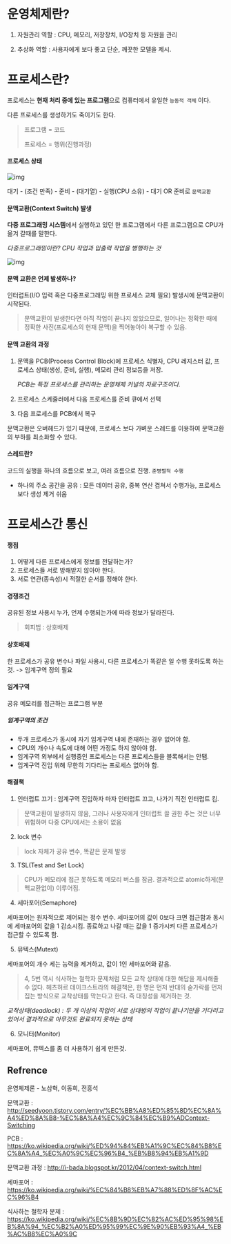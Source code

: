 # 운영체제란?

1) 자원관리 역할 : CPU, 메모리, 저장장치, I/O장치 등 자원을 관리

2) 추상화 역할 : 사용자에게 보다 좋고 단순, 깨끗한 모델을 제시.

# 프로세스란?

프로세스는 **현재 처리 중에 있는 프로그램**으로 컴퓨터에서 유일한 `능동적 객체` 이다.

다른 프로세스를 생성하기도 죽이기도 한다.

>  프로그램 = 코드
>
>  프로세스 = 행위(진행과정)

#### 프로세스 상태

![img](http://www.pling.org.uk/cs/opsimg/processstates.png)

대기 - (조건 만족) - 준비 - (대기열) - 실행(CPU 소유) - 대기 OR 준비로 `문맥교환`

#### 문맥교환(Context Switch) 발생

**다중 프로그래밍 시스템**에서 실행하고 있던 한 프로그램에서 다른 프로그램으로 CPU가 옮겨 갈때를 말한다.

*다중프로그래밍이란? CPU 작업과 입출력 작업을 병행하는 것*

![img](http://i.imgur.com/zh4JjZv.png)

#### 문맥 교환은 언제 발생하나?

인터럽트(I/O 입력 혹은 다중프로그래밍 위한 프로세스 교체 필요) 발생시에 문맥교환이 시작된다.

> 문맥교환이 발생한다면 아직 작업이 끝나지 않았으므로, 일어나는 정확한 때에 정확한 사진(프로세스의 현재 문맥)을 찍어놓아야 복구할 수 있음.

#### 문맥 교환의 과정

1. 문맥을 PCB(Process Control Block)에 프로세스 식별자, CPU 레지스터 값, 프로세스 상태(생성, 준비, 실행), 메모리 관리 정보등을 저장. 

   *PCB는 특정 프로세스를 관리하는 운영체제 커널의 자료구조이다.*

2. 프로세스 스케줄러에서 다음 프로세스를 준비 큐에서 선택

3. 다음 프로세스를 PCB에서 복구


문맥교환은 오버헤드가 있기 때문에, 프로세스 보다 가벼운 스레드를 이용하여 문맥교환의 부하를 최소화할 수 있다.

#### 스레드란?

코드의 실행을 하나의 흐름으로 보고, 여러 흐름으로 진행. `준병렬적 수행`

- 하나의 주소 공간을 공유 : 모든 데이터 공유, 중복 연산 겹쳐서 수행가능, 프로세스보다 생성 제거 쉬움

# 프로세스간 통신

#### 쟁점

1. 어떻게 다른 프로세스에게 정보를 전달하는가?
2. 프로세스들 서로 방해받지 않아야 한다.
3. 서로 연관(종속성)시 적절한 순서를 정해야 한다.

#### 경쟁조건

공유된 정보 사용시 누가, 언제 수행되는가에 따라 정보가 달라진다.

> 회피법 : 상호배제

#### 상호배제

한 프로세스가 공유 변수나 파일 사용시, 다른 프로세스가 똑같은 일 수행 못하도록 하는 것. -> 임계구역 정의 필요

#### 임계구역

공유 메모리를 접근하는 프로그램 부분

##### 임계구역의 조건

- 두개 프로세스가 동시에 자기 임계구역 내에 존재하는 경우 없어야 함.
- CPU의 개수나 속도에 대해 어떤 가정도 하지 않아야 함.
- 임계구역 외부에서 실행중인 프로세스는 다른 프로세스들을 블록해서는 안됌.
- 임계구역 진입 위해 무한히 기다리는 프로세스 없어야 함.

#### 해결책

1. 인터럽트 끄기 : 임계구역 진입하자 마자 인터럽트 끄고, 나가기 직전 인터럽트 킴.

> 문맥교환이 발생하지 않음, 그러나 사용자에게 인터럽트 끌 권한 주는 것은 너무 위험하며 다중 CPU에서는 소용이 없음

2. lock 변수

> lock 자체가 공유 변수, 똑같은 문제 발생

3. TSL(Test and Set Lock)

> CPU가 메모리에 접근 못하도록 메모리 버스를 잠금. 결과적으로 atomic하게(문맥교환없이) 이루어짐.

4. 세마포어(Semaphore)

세마포어는 원자적으로 제어되는 정수 변수. 세마포어의 값이 0보다 크면 접근함과 동시에 세마포어의 값을 1 감소시킴. 종료하고 나갈 때는 값을 1 증가시켜 다른 프로세스가 접근할 수 있도록 함.

5. 뮤텍스(Mutext)

세마포어의 개수 세는 능력을 제거하고, 값이 1인 세마포어와 같음.

> 4, 5번 역시 식사하는 철학자 문제처럼 모든 교착 상태에 대한 해답을 제시해줄 수 없다. 헤츠허르 데이크스트라의 해결책은, 한 명은 먼저 반대의 숟가락를 먼저 집는 방식으로 교착상태를 막는다고 한다. 즉 대칭성을 제거하는 것.

*교착상태(deadlock) : 두 개 이상의 작업이 서로 상대방의 작업이 끝나기만을 기다리고 있어서 결과적으로 아무것도 완료되지 못하는 상태*

6. 모니터(Monitor)

세마포어, 뮤텍스를 좀 더 사용하기 쉽게 만든것.

## Refrence

운영체제론 - 노삼혁, 이동희, 전흥석

문맥교환 : http://seedyoon.tistory.com/entry/%EC%BB%A8%ED%85%8D%EC%8A%A4%ED%8A%B8-%EC%8A%A4%EC%9C%84%EC%B9%ADContext-Switching

PCB : https://ko.wikipedia.org/wiki/%ED%94%84%EB%A1%9C%EC%84%B8%EC%8A%A4_%EC%A0%9C%EC%96%B4_%EB%B8%94%EB%A1%9D

문맥교환 과정 : http://i-bada.blogspot.kr/2012/04/context-switch.html

세마포어 : https://ko.wikipedia.org/wiki/%EC%84%B8%EB%A7%88%ED%8F%AC%EC%96%B4

식사하는 철학자 문제 : https://ko.wikipedia.org/wiki/%EC%8B%9D%EC%82%AC%ED%95%98%EB%8A%94_%EC%B2%A0%ED%95%99%EC%9E%90%EB%93%A4_%EB%AC%B8%EC%A0%9C
